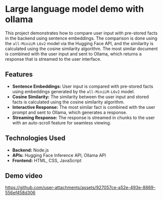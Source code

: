 # Large language model demo with ollama

This project demonstrates how to compare user input with pre-stored facts in the backend using sentence embeddings. The comparison is done using the `all-MiniLM-L6v2` model via the Hugging Face API, and the similarity is calculated using the cosine similarity algorithm. The most similar document is combined with the user input and sent to Ollama, which returns a response that is streamed to the user interface.

## Features

- **Sentence Embeddings:** User input is compared with pre-stored facts using embeddings generated by the `all-MiniLM-L6v2` model.
- **Cosine Similarity:** The similarity between the user input and stored facts is calculated using the cosine similarity algorithm.
- **Interactive Response:** The most similar fact is combined with the user prompt and sent to Ollama, which generates a response.
- **Streaming Response:** The response is streamed in chunks to the user with an auto-scroll feature for seamless viewing.

## Technologies Used

- **Backend:** Node.js
- **APIs:** Hugging Face Inference API, Ollama API
- **Frontend:** HTML, CSS, JavaScript

## Demo video

https://github.com/user-attachments/assets/927057ce-a52e-493e-8869-556ef458d306

